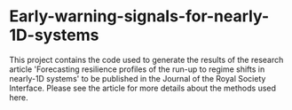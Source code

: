 # Early-warning-signals-for-nearly-1D-systems

This project contains the code used to generate the results of the research article 'Forecasting resilience profiles of the run-up to regime shifts in nearly-1D systems' to be published in the Journal of the Royal Society Interface. Please see the article for more details about the methods used here.
